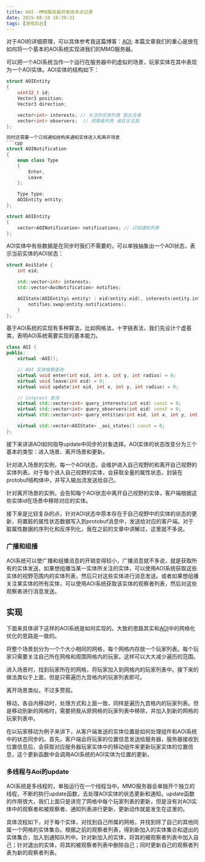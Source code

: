 ```yaml
---
title: AOI--MMO服务器开发技术点记录
date: 2025-08-10 16:30:31
tags: [游戏后台]
---
```


对于AOI的详细原理，可以具体参考我这篇博客：[AOI](https://smallcjy.github.io/posts/AOI/); 本篇文章我们的重心是放在如何将一个基本的AOI系统实现进我们的MMO服务器。

可以把一个AOI系统当作一个运行在服务器中的虚拟的场景，玩家实体在其中表现为一个AOI实体。AOI实体的结构如下：
```cpp
struct AOIEntity
{
    uint32_t id;
    Vector3 position;
    Vector3 direction;

    vector<int> interests; // 关注的实体列表 我关注谁
    vector<int> observers;  // 观察者列表 谁在关注我
};

同时还需要一个订阅通知结构来通知实体进入和离开场景
```cpp
struct AOINotification
{
    enum class Type
    {
        Enter,
        Leave
    };

    Type type;
    AOIEntity entity;
};

struct AOIEntity
{
    vector<AOINotification> notifications; // 订阅通知列表
};
```

AOI实体中有些数据是在同步时我们不需要的，可以单独抽象出一个AOI状态，表示当前实体的AOI状态：
```cpp
struct AoiState {
    int eid;

    std::vector<int> interests;
    std::vector<AoiNotification> notifies;

    AOIState(AOIEntity& entity) : eid(entity.eid), interests(entity.interests.begin(), entity.interests.end()) {
        notifies.swap(entity.notifications);
    }
};
```

基于AOI系统的实现有多种算法，比如网格法，十字链表法，我们先设计个虚基类，表明AOI系统需要实现的基本能力。
```cpp
class AOI {
public:
    virtual ~AOI();

    // AOI 实体增删查改
    virtual void enter(int eid, int x, int y, int radius) = 0;
    virtual void leave(int eid) = 0;
    virtual void update(int eid, int x, int y, int radius) = 0;

    // interest 查询
    virtual std::vector<int> query_interests(int eid) const = 0;
    virtual std::vector<int> query_observers(int eid) const = 0;
    virtual std::vector<int> query_entities(int eid, int x, int y, int radius) const = 0;

    virtual std::vector<AOIState> _aoi_states() const = 0;
};
```

接下来讲讲AOI如何指导update中同步的对象选择。AOI实体的状态改变分为三个基本的类型：进入场景、离开场景和更新。

针对进入场景的实例，每一个AOI状态，会维护进入自己视野的和离开自己视野的实体列表。对于每个进入自己视野的实体，会获取全量的属性状态，封装在protobuf结构体中，并写入输出流发送给自己。

针对离开场景的实例，会告知每个AOI状态中离开自己视野的实体，客户端根据这些实体id在场景中移除对应的实体。

接下来是比较复杂的点，针对AOI状态中原本存在于自己视野中的实体的状态的更新，将置脏的属性状态数据写入到protobuf消息中，发送给对应的客户端。对于脏属性数据的序列化和反序列化，我在之前的文章中讲解过，这里就不多说。

### 广播和组播

AOI系统可以使广播和组播消息的开销变得较小，广播消息就不多说，就是获取所有的实体发送。如果想组播当某一实体所关注的实体，可以使用AOI系统获取这些实体的视野范围内的实体列表，然后只对这些实体进行消息发送。或者如果想组播关注某实体的所有实体，可以使用AOI系统获取该实体的观察者列表，然后对这些观察者进行消息发送。


## 实现
下面来具体讲下这样的AOI系统是如何实现的。大致的思路其实和[AOI](https://smallcjy.github.io/posts/AOI/)中的网格化优化的思路是一致的。

将整个场景划分为一个个大小相同的网格，每个网格内存放一个玩家列表。每个玩家只需要关注自己所在网格和周围网格内的玩家。这样可以大大减少遍历的范围。

进入场景时，找到玩家所在的网格，将玩家加入到网格内的玩家列表中。接下来的做法类似于上面，但是只需遍历九宫格内的玩家列表即可。

离开场景类似，不过多赘叙。

移动，各自内移动时，处理方式和上面一致，同样是遍历九宫格内的玩家列表。但是移动到新的网格时，需要把我从原网格的玩家列表中移除，并加入到新的网格的玩家列表中。

在以玩家移动为例子来讲下，从客户端发送的实体位置是如何处理组件和AOI系统中的状态同步的。首先，客户端会将玩家的位置信息发送给服务器，服务器接收到位置信息后，会获取对应服务器玩家实体中的移动组件来更新玩家实体的位置信息，这个更新函数中会调用AOI系统的AOI实体为位置的更新。

### 多线程与Aoi的update

AOI系统是多线程的，单独运行在一个线程当中。MMO服务器会单独开个独立的线程，不断的执行update函数，去处理AOI实体的状态更新和通知。update函数的作用很大，我们上面只是讲完了网格中每个玩家列表的更新，但是没有对AOI实体中的观察者和被观察者、通知列表进行更新，更新动作就是发生在这里的。

具体流程如下，对于每个实体，对找到自己所属的网格，并找到除了自己的其他同属一个网格的实体集合。根据之前的观察者列表，得到新加入的实体集合和退出的实体集合，加入到通知队列中。针对新加入的实体，将其的被观察者列表中加入自己；针对退出的实体，将其的被观察者列表中删除自己；同时更新自己的观察者列表为新的观察者列表。